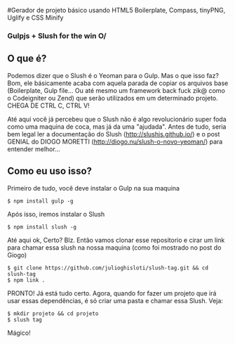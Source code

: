 #Gerador de projeto básico usando HTML5 Boilerplate, Compass, tinyPNG, Uglify e CSS Minify 

### Gulpjs + Slush for the win O/


## O que é?
Podemos dizer que o Slush é o Yeoman para o Gulp. Mas o que isso faz? Bom, ele básicamente acaba com aquela parada de copiar os arquivos base (Boilerplate, Gulp file… Ou até mesmo um framework back fuck zik@ como o Codeigniter ou Zend) que serão utilizados em um determinado projeto. CHEGA DE CTRL C, CTRL V!

Até aqui você já percebeu que o Slush não é algo revolucionário super foda como uma maquina de coca, mas já da uma "ajudada". Antes de tudo, seria bem legal ler a documentação do Slush (http://slushjs.github.io/) e o post GENIAL do DIOGO MORETTI (http://diogo.nu/slush-o-novo-yeoman/) para entender melhor...


## Como eu uso isso?
Primeiro de tudo, você deve instalar o Gulp na sua maquina

	$ npm install gulp -g
	
Após isso, iremos instalar o Slush

	$ npm install slush -g

Até aqui ok, Certo? Blz. Então vamos clonar esse repositorio e cirar um link para chamar essa slush na nossa maquina (como foi mostrado no post do Giogo)

	$ git clone https://github.com/julioghisloti/slush-tag.git && cd slush-tag
	$ npm link .
	
PRONTO! Já está tudo certo. Agora, quando for fazer um projeto que irá usar essas dependências, é só criar uma pasta e chamar essa Slush. Veja:
	
	$ mkdir projeto && cd projeto
	$ slush tag
	
Mágico!